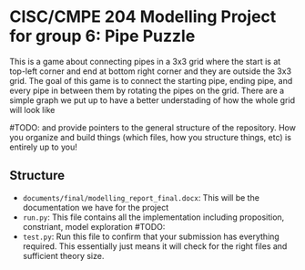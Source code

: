 # CISC/CMPE 204 Modelling Project for group 6: Pipe Puzzle

This is a game about connecting pipes in a 3x3 grid where the start is at top-left corner and end at bottom right corner and they are outside the 3x3 grid. The goal of this game is to connect the starting pipe, ending pipe, and every pipe in between them by rotating the pipes on the grid. 
There are a simple graph we put up to have a better understading of how the whole grid will look like

#TODO:
and provide pointers to the general structure of the repository. How you organize and build things (which files, how you structure things, etc) is entirely up to you! 
## Structure
* `documents/final/modelling_report_final.docx`: This will be the documentation we have for the project
* `run.py`: This file contains all the implementation including proposition, constriant, model exploration
#TODO:
* `test.py`: Run this file to confirm that your submission has everything required. This essentially just means it will check for the right files and sufficient theory size.
